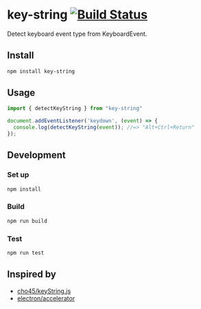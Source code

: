 # key-string [![Build Status](https://travis-ci.org/r7kamura/key-string.svg?branch=master)](https://travis-ci.org/r7kamura/key-string)

Detect keyboard event type from KeyboardEvent.

## Install

```sh
npm install key-string
```

## Usage

```js
import { detectKeyString } from "key-string"

document.addEventListener('keydown', (event) => {
  console.log(detectKeyString(event)); //=> "Alt+Ctrl+Return"
});
```

## Development

### Set up

```sh
npm install
```

### Build

```sh
npm run build
```

### Test

```sh
npm run test
```

## Inspired by
- [cho45/keyString.js](https://github.com/cho45/keyString.js)
- [electron/accelerator](https://github.com/atom/electron/blob/7bb9595b81953da359aa6502a21b7fd72c07f92a/docs/api/accelerator.md)
